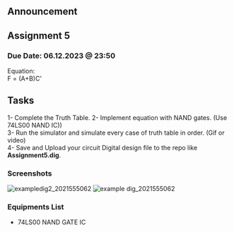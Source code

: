 ## Announcement

## Assignment 5
### Due Date: 06.12.2023 @ 23:50

Equation:  
F = (A+B)C'

## Tasks
1- Complete the Truth Table.
2- Implement equation with NAND gates. (Use 74LS00 NAND IC))  
3- Run the simulator and simulate every case of truth table in order. (Gif or video)  
4- Save and Upload your circuit Digital design file to the repo like **Assignment5.dig**. 

### Screenshots
![exampledig2_2021555062](https://github.com/abbaselmas/Assignment/assets/120175496/5d5e48e0-6f4c-4433-bf4a-eea76e640910)
![example dig_2021555062](https://github.com/abbaselmas/Assignment/assets/120175496/a7c49613-d959-475e-ac9c-6cdb2d2d6652)



### Equipments List

- 74LS00 NAND GATE IC
